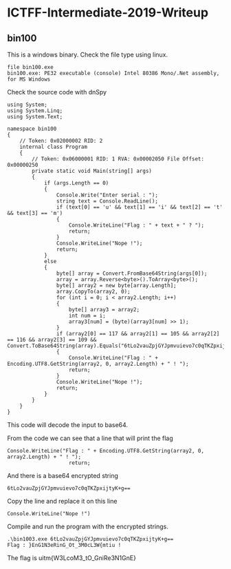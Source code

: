 # ICTFF-Intermediate-2019-Writeup

## bin100
This is a windows binary.
Check the file type using linux.
```
file bin100.exe 
bin100.exe: PE32 executable (console) Intel 80386 Mono/.Net assembly, for MS Windows
```

Check the source code with dnSpy
```
using System;
using System.Linq;
using System.Text;

namespace bin100
{
	// Token: 0x02000002 RID: 2
	internal class Program
	{
		// Token: 0x06000001 RID: 1 RVA: 0x00002050 File Offset: 0x00000250
		private static void Main(string[] args)
		{
			if (args.Length == 0)
			{
				Console.Write("Enter serial : ");
				string text = Console.ReadLine();
				if (text[0] == 'u' && text[1] == 'i' && text[2] == 't' && text[3] == 'm')
				{
					Console.WriteLine("Flag : " + text + " ? ");
					return;
				}
				Console.WriteLine("Nope !");
				return;
			}
			else
			{
				byte[] array = Convert.FromBase64String(args[0]);
				array = array.Reverse<byte>().ToArray<byte>();
				byte[] array2 = new byte[array.Length];
				array.CopyTo(array2, 0);
				for (int i = 0; i < array2.Length; i++)
				{
					byte[] array3 = array2;
					int num = i;
					array3[num] = (byte)(array3[num] >> 1);
				}
				if (array2[0] == 117 && array2[1] == 105 && array2[2] == 116 && array2[3] == 109 && Convert.ToBase64String(array).Equals("6tLo2vauZpjGYJpmvuievo7c0qTKZpxijtyK+g=="))
				{
					Console.WriteLine("Flag : " + Encoding.UTF8.GetString(array2, 0, array2.Length) + " ! ");
					return;
				}
				Console.WriteLine("Nope !");
				return;
			}
		}
	}
}

```
This code will decode the input to base64.

From the code we can see that a line that will print the flag
```
Console.WriteLine("Flag : " + Encoding.UTF8.GetString(array2, 0, array2.Length) + " ! ");
					return;
```
And there is a base64 encrypted string
```
6tLo2vauZpjGYJpmvuievo7c0qTKZpxijtyK+g==
```
Copy the line and replace it on this line
```
Console.WriteLine("Nope !")
```
Compile and run the program with the encrypted strings.
```
.\bin1003.exe 6tLo2vauZpjGYJpmvuievo7c0qTKZpxijtyK+g==
Flag : }EnG1N3eRinG_Ot_3M0cL3W{mtiu !
```
The flag is uitm{W3LcoM3_tO_GniRe3N1GnE}

